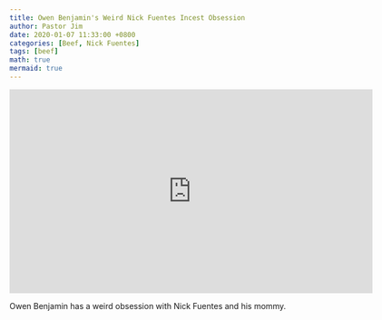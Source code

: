 ```yaml
---
title: Owen Benjamin's Weird Nick Fuentes Incest Obsession
author: Pastor Jim
date: 2020-01-07 11:33:00 +0800
categories: [Beef, Nick Fuentes]
tags: [beef]
math: true
mermaid: true
---
```


<iframe width="640" height="360" scrolling="no" frameborder="0" style="border: none;" src="https://www.bitchute.com/embed/hinjaQZaTsQS/"></iframe>

Owen Benjamin has a weird obsession with Nick Fuentes and his mommy.

